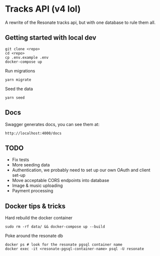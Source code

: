 # Tracks API (v4 lol)

A rewrite of the Resonate tracks api, but with one database to rule them all.

## Getting started with local dev

```
git clone <repo>
cd <repo>
cp .env.example .env
docker-compose up
```

Run migrations

```
yarn migrate
```

Seed the data

```
yarn seed
```

## Docs

Swagger generates docs, you can see them at: 

```
http://localhost:4000/docs
```

## TODO

* Fix tests
* More seeding data
* Authentication, we probably need to set up our own OAuth and client set-up
* Move acceptable CORS endpoints into database
* Image & music uploading
* Payment processing

## Docker tips & tricks

Hard rebuild the docker container

```
sudo rm -rf data/ && docker-compose up --build
``` 

Poke around the resonate db

```
docker ps # look for the resonate pgsql container name
docker exec -it <resonate-pgsql-container-name> psql -U resonate
```